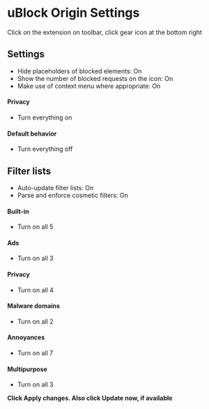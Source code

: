 # uBlock Origin Settings

Click on the extension on toolbar, click gear icon at the bottom right



## Settings
- Hide placeholders of blocked elements: On
- Show the number of blocked requests on the icon: On
- Make use of context menu where appropriate: On

#### Privacy
- Turn everything on

#### Default behavior
- Turn everything off



## Filter lists
- Auto-update filter lists: On
- Parse and enforce cosmetic filters: On

#### Built-in
- Turn on all 5

#### Ads
- Turn on all 3

#### Privacy
- Turn on all 4

#### Malware domains
- Turn on all 2

#### Annoyances
- Turn on all 7

#### Multipurpose
- Turn on all 3


**Click Apply changes. Also click Update now, if available**
